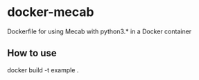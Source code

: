 # docker-mecab
Dockerfile for using Mecab with python3.* in a Docker container

## How to use
docker build -t example .
